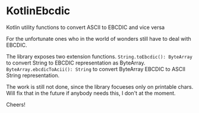 # KotlinEbcdic
Kotlin utility functions to convert ASCII to EBCDIC and vice versa

For the unfortunate ones who in the world of wonders still have to deal with EBCDIC. 

The library exposes two extension functions.
`String.toEbcdic(): ByteArray` to convert String to EBCDIC representation as ByteArray.
`ByteArray.ebcdicToAcii(): String` to convert ByteArray EBCDIC to ASCII String representation.

The work is still not done, since the library focueses only on printable chars.
Will fix that in the future if anybody needs this, I don't at the moment.

Cheers!
